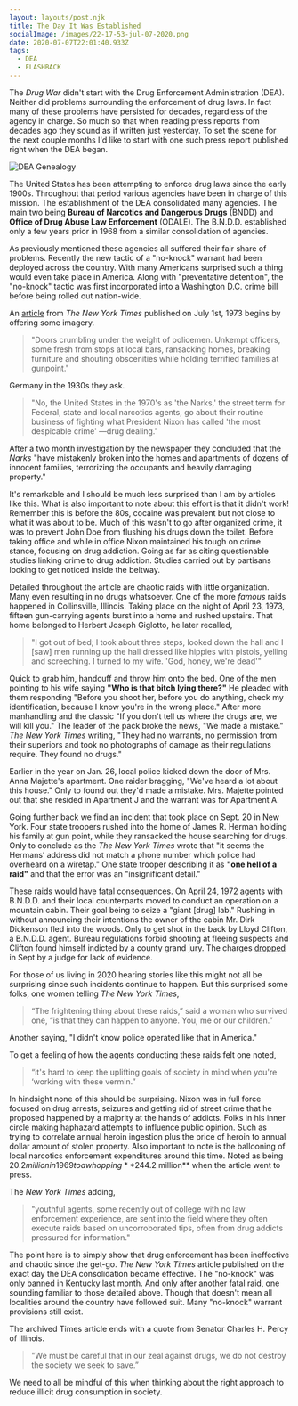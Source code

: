 ```yaml
---
layout: layouts/post.njk
title: The Day It Was Established
socialImage: /images/22-17-53-jul-07-2020.png
date: 2020-07-07T22:01:40.933Z
tags:
  - DEA
  - FLASHBACK
---
```

The *Drug War* didn't start with the Drug Enforcement Administration (DEA). Neither did problems surrounding the enforcement of drug laws. In fact many of these problems have persisted for decades, regardless of the agency in charge. So much so that when reading press reports from decades ago they sound as if written just yesterday. To set the scene for the next couple months I'd like to start with one such press report published right when the DEA began.

![DEA Genealogy ](/images/22-17-53-jul-07-2020.png "DEA Genealogy")

The United States has been attempting to enforce drug laws since the early 1900s. Throughout that period various agencies have been in charge of this mission. The establishment of the DEA consolidated many agencies. The main two being **Bureau of Narcotics and Dangerous Drugs** (BNDD) and **Office of Drug Abuse Law Enforcement** (ODALE). The B.N.D.D. established only a few years prior in 1968 from a similar consolidation of agencies.

As previously mentioned these agencies all suffered their fair share of problems. Recently the new tactic of a "no-knock" warrant had been deployed across the country. With many Americans surprised such a thing would even take place in America. Along with "preventative detention", the "no-knock" tactic was first incorporated into a Washington D.C. crime bill before being rolled out nation-wide.

An [article](https://www.nytimes.com/1973/07/01/archives/the-nation-drug-raids.html) from *The New York Times* published on July 1st, 1973 begins by offering some imagery.

> "Doors crumbling under the weight of policemen. Unkempt officers, some fresh from   stops at local bars, ransacking homes, breaking furniture and shouting obscenities while holding terrified families at gunpoint."

Germany in the 1930s they ask.

> "No, the United States in the 1970's as 'the Narks,' the street term for Federal, state and local narcotics agents, go about their routine business of fighting what President Nixon has called 'the most despicable crime' —drug dealing."

After a two month investigation by the newspaper they concluded that the *Narks* "have mistakenly broken into the homes and apartments of dozens of innocent families, terrorizing the occupants and heavily damaging property."

It's remarkable and I should be much less surprised than I am by articles like this. What is also important to note about this effort is that it didn't work! Remember this is before the 80s, cocaine was prevalent but not close to what it was about to be. Much of this wasn't to go after organized crime, it was to prevent John Doe from flushing his drugs down the toilet. Before taking office and while in office Nixon maintained his tough on crime stance, focusing on drug addiction. Going as far as citing questionable studies linking crime to drug addiction. Studies carried out by partisans looking to get noticed inside the beltway.

Detailed throughout the article are chaotic raids with little organization. Many even resulting in no drugs whatsoever. One of the more *famous* raids happened in Collinsville, Illinois. Taking place on the night of April 23, 1973, fifteen gun-carrying agents burst into a home and rushed upstairs. That home belonged to Herbert Joseph Giglotto, he later recalled, 

> "I got out of bed; I took about three steps, looked down the hall and I \[saw] men running up the hall dressed like hippies with pistols, yelling and screeching. I turned to my wife. 'God, honey, we're dead'"

Quick to grab him, handcuff and throw him onto the bed. One of the men pointing to his wife saying **"Who is that bitch lying there?"** He pleaded with them responding "Before you shoot her, before you do anything, check my identification, because I know you're in the wrong place." After more manhandling and the classic "If you don't tell us where the drugs are, we will kill you." The leader of the pack broke the news, "We made a mistake." *The New York Times* writing, "They had no warrants, no permission from their superiors and took no photographs of damage as their regulations require. They found no drugs."

Earlier in the year on Jan. 26, local police kicked down the door of Mrs. Anna Majette's apartment. One raider bragging, "We've heard a lot about this house." Only to found out they'd made a mistake. Mrs. Majette pointed out that she resided in Apartment J and the warrant was for Apartment A.

Going further back we find an incident that took place on Sept. 20 in New York. Four state troopers rushed into the home of James R. Herman holding his family at gun point, while they ransacked the house searching for drugs. Only to conclude as the *The New York Times* wrote that "it seems the Hermans’ address did not match a phone number which police had overheard on a wiretap." One state trooper describing it as **"one hell of a raid"** and that the error was an "insignificant detail."

These raids would have fatal consequences. On April 24, 1972 agents with B.N.D.D. and their local counterparts moved to conduct an operation on a mountain cabin. Their goal being to seize a "giant \[drug] lab." Rushing in without announcing their intentions the owner of the cabin Mr. Dirk Dickenson fled into the woods. Only to get shot in the back by Lloyd Clifton, a B.N.D.D. agent. Bureau regulations forbid shooting at fleeing suspects and Clifton found himself indicted by a county grand jury. The charges [dropped](https://www.nytimes.com/1975/02/04/archives/suit-impugns-integrity-of-judge-on-freeing-drug-agent-in-death.html) in Sept by a judge for lack of evidence.

For those of us living in 2020 hearing stories like this might not all be surprising since such incidents continue to happen. But this surprised some folks, one women telling *The New York Times*,

> “The frightening thing about these raids,” said a woman who survived one, “is that they can happen to anyone. You, me or our children.”

 Another saying, "I didn't know police operated like that in America."

To get a feeling of how the agents conducting these raids felt one noted,

> “it's hard to keep the uplifting goals of society in mind when you're ‘working with these vermin.”

In hindsight none of this should be surprising. Nixon was in full force focused on drug arrests, seizures and getting rid of street crime that he proposed happened by a majority at the hands of addicts. Folks in his inner circle making haphazard attempts to influence public opinion. Such as trying to correlate annual heroin ingestion plus the price of heroin to annual dollar amount of stolen property.  Also important to note is the ballooning of local narcotics enforcement expenditures around this time. Noted as being $20.2 million in 1969 to a whopping **$244.2 million** when the article went to press. 

The *New York Times* adding,

> "youthful agents, some recently out of college with no law enforcement experience, are sent into the field where they often execute raids based on uncorroborated tips, often from drug addicts pressured for information." 

The point here is to simply show that drug enforcement has been ineffective and chaotic since the get-go. *The New York Times* article published on the exact day the DEA consolidation became effective. The "no-knock" was only [banned](https://www.nytimes.com/2020/06/12/us/breonna-taylor-law-passed.html) in Kentucky last month. And only after another fatal raid, one sounding familiar to those detailed above. Though that doesn't mean all localities around the country have followed suit. Many "no-knock" warrant provisions still exist.

The archived Times article ends with a quote from Senator Charles H. Percy of Illinois.

> "We must be careful that in our zeal against drugs, we do not destroy the society we seek to save.”

We need to all be mindful of this when thinking about the right approach to reduce illicit drug consumption in society.